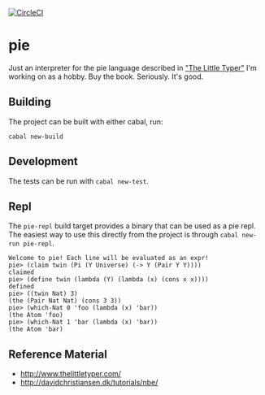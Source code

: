 [![CircleCI](https://circleci.com/gh/johnchildren/pie.svg?style=svg)](https://circleci.com/gh/johnchildren/pie)

# pie

Just an interpreter for the pie language described in ["The Little Typer"](http://www.thelittletyper.com/) I'm working on as a hobby. Buy the book. Seriously. It's good.

## Building

The project can be built with either cabal, run:

```
cabal new-build
```

## Development

The tests can be run with `cabal new-test`.

## Repl

The `pie-repl` build target provides a binary that can be used as a pie repl. The easiest way to use this directly from the project is through `cabal new-run pie-repl`.

```
Welcome to pie! Each line will be evaluated as an expr!
pie> (claim twin (Pi (Y Universe) (-> Y (Pair Y Y))))
claimed
pie> (define twin (lambda (Y) (lambda (x) (cons x x))))
defined
pie> ((twin Nat) 3)
(the (Pair Nat Nat) (cons 3 3))
pie> (which-Nat 0 'foo (lambda (x) 'bar))
(the Atom 'foo)
pie> (which-Nat 1 'bar (lambda (x) 'bar))
(the Atom 'bar)
```

## Reference Material

- http://www.thelittletyper.com/
- http://davidchristiansen.dk/tutorials/nbe/
